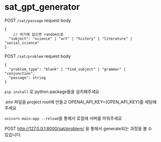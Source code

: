 # sat_gpt_generator

POST `/sat/passage`
request body
```
{
    // 여기에 없으면 random으로
  "subject": "science" | "art" | "history" | "literature" | "social_science"  
}
```

POST `/sat/problem`
request body
```
{
  "problem_type": "blank" | "find_subject" | "grammar" | "conjunction",
  "passage": string
}
```


`pip install` 로 python package들을 설치해주세요

.env 파일을 project root에 만들고 OPENAI_API_KEY={OPEN_API_KEY}를 세팅해주세요

`uvicorn main:app --reload`을 통해서 로컬에 서버를 띄워주세요

POST http://127.0.0.1:8000/sat/problem/ 을 통해서 generate되는 과정을 볼 수 있습니다.
